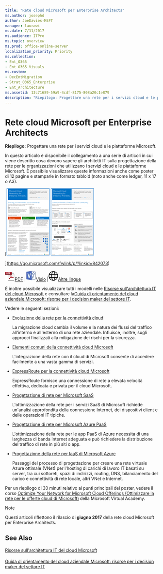 ```yaml
---
title: "Rete cloud Microsoft per Enterprise Architects"
ms.author: josephd
author: JoeDavies-MSFT
manager: laurawi
ms.date: 7/11/2017
ms.audience: ITPro
ms.topic: overview
ms.prod: office-online-server
localization_priority: Priority
ms.collection:
- Ent_O365
- Ent_O365_Visuals
ms.custom:
- DecEntMigration
- Strat_O365_Enterprise
- Ent_Architecture
ms.assetid: 13c71689-59a9-4cdf-8175-808a20c1e879
description: "Riepilogo: Progettare una rete per i servizi cloud e le piattaforme Microsoft."
---
```


# Rete cloud Microsoft per Enterprise Architects

 **Riepilogo:** Progettare una rete per i servizi cloud e le piattaforme Microsoft.
  
In questo articolo è disponibile il collegamento a una serie di articoli in cui viene descritto cosa devono sapere gli architetti IT sulla progettazione della rete per le organizzazioni che utilizzano i servizi cloud e le piattaforme Microsoft. È possibile visualizzare queste informazioni anche come poster di 12 pagine e stamparle in formato tabloid (noto anche come ledger, 11 x 17 o A3).
  
[![Immagine di scorrimento per modello di rete del cloud Microsoft](images/95e8ab6a-b4d0-4836-acc1-b0b77ebf46e6.png)
  
](https://go.microsoft.com/fwlink/p/?linkid=842073)
  
![File PDF](images/ITPro_Other_PDFicon.png)[PDF](https://go.microsoft.com/fwlink/p/?linkid=842073) |![File Visio](images/ITPro_Other_VisioIcon.jpg)[Visio](https://go.microsoft.com/fwlink/p/?linkid=842074) |![Visualizzare una pagina con le versioni in altre lingue](images/e16c992d-b0f8-48ae-bf44-db7a9fcaab9e.png)[Altre lingue](https://www.microsoft.com/download/details.aspx?id=54425)
  
È inoltre possibile visualizzare tutti i modelli nelle [Risorse sull'architettura IT del cloud Microsoft](microsoft-cloud-it-architecture-resources.md) e consultare la[Guida di orientamento del cloud aziendale Microsoft: risorse per i decision maker del settore IT](https://aka.ms/cloudarchitecture).
  
Vedere le seguenti sezioni:
  
- [Evoluzione della rete per la connettività cloud](evolving-your-network-for-cloud-connectivity.md)
    
    La migrazione cloud cambia il volume e la natura dei flussi del traffico all'interno e all'esterno di una rete aziendale. Influisce, inoltre, sugli approcci finalizzati alla mitigazione dei rischi per la sicurezza.
    
- [Elementi comuni della connettività cloud Microsoft](common-elements-of-microsoft-cloud-connectivity.md)
    
    L'integrazione della rete con il cloud di Microsoft consente di accedere facilmente a una vasta gamma di servizi.
    
- [ExpressRoute per la connettività cloud Microsoft](expressroute-for-microsoft-cloud-connectivity.md)
    
    ExpressRoute fornisce una connessione di rete a elevata velocità effettiva, dedicata e privata per il cloud Microsoft.
    
- [Progettazione di rete per Microsoft SaaS](designing-networking-for-microsoft-saas.md)
    
    L'ottimizzazione della rete per i servizi SaaS di Microsoft richiede un'analisi approfondita della connessione Internet, dei dispositivi client e delle operazioni IT tipiche.
    
- [Progettazione di rete per Microsoft Azure PaaS](designing-networking-for-microsoft-azure-paas.md)
    
    L'ottimizzazione della rete per le app PaaS di Azure necessita di una larghezza di banda Internet adeguata e può richiedere la distribuzione del traffico di rete in più siti o app.
    
- [Progettazione della rete per IaaS di Microsoft Azure](designing-networking-for-microsoft-azure-iaas.md)
    
    Passaggi del processo di progettazione per creare una rete virtuale Azure ottimale (VNet) per l'hosting di carichi di lavoro IT basati su server, tra cui sottoreti, spazi di indirizzi, routing, DNS, bilanciamento del carico e connettività di rete locale, altri VNet e Internet.
    
Per un riepilogo di 30 minuti relativo ai punti principali del poster, vedere il corso [Optimize Your Network for Microsoft Cloud Offerings (Ottimizzare la rete per le offerte cloud di Microsoft)](https://mva.microsoft.com/en-US/training-courses/optimize-your-network-for-microsoft-cloud-offerings-17743) della Microsoft Virtual Academy.
  
> [!NOTE]
> Questi articoli riflettono il rilascio di **giugno 2017** della rete cloud Microsoft per Enterprise Architects.
  
## See Also

#### 

[Risorse sull'architettura IT del cloud Microsoft](microsoft-cloud-it-architecture-resources.md)
#### 

[Guida di orientamento del cloud aziendale Microsoft: risorse per i decision maker del settore IT](https://sway.com/FJ2xsyWtkJc2taRD)

